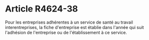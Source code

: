 # Article R4624-38

Pour les entreprises adhérentes à un service de santé au travail interentreprises, la fiche d'entreprise est établie dans l'année qui suit l'adhésion de l'entreprise ou de l'établissement à ce service.